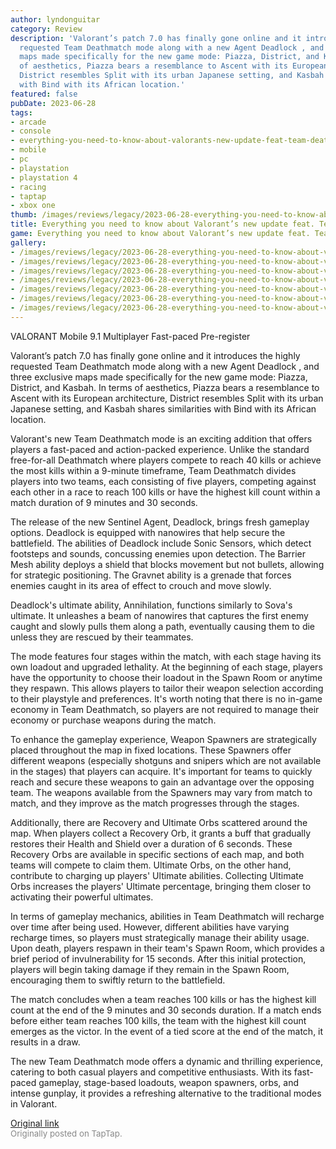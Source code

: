 ```yaml
---
author: lyndonguitar
category: Review
description: 'Valorant’s patch 7.0 has finally gone online and it introduces the highly
  requested Team Deathmatch mode along with a new Agent Deadlock , and three exclusive
  maps made specifically for the new game mode: Piazza, District, and Kasbah. In terms
  of aesthetics, Piazza bears a resemblance to Ascent with its European architecture,
  District resembles Split with its urban Japanese setting, and Kasbah shares similarities
  with Bind with its African location.'
featured: false
pubDate: 2023-06-28
tags:
- arcade
- console
- everything-you-need-to-know-about-valorants-new-update-feat-team-deathmatch
- mobile
- pc
- playstation
- playstation 4
- racing
- taptap
- xbox one
thumb: /images/reviews/legacy/2023-06-28-everything-you-need-to-know-about-valorants-new-update-feat-team-deathmatch-0.avif
title: Everything you need to know about Valorant’s new update feat. Team Deathmatch!
game: Everything you need to know about Valorant’s new update feat. Team Deathmatch!
gallery:
- /images/reviews/legacy/2023-06-28-everything-you-need-to-know-about-valorants-new-update-feat-team-deathmatch-0.avif
- /images/reviews/legacy/2023-06-28-everything-you-need-to-know-about-valorants-new-update-feat-team-deathmatch-1.avif
- /images/reviews/legacy/2023-06-28-everything-you-need-to-know-about-valorants-new-update-feat-team-deathmatch-2.avif
- /images/reviews/legacy/2023-06-28-everything-you-need-to-know-about-valorants-new-update-feat-team-deathmatch-3.avif
- /images/reviews/legacy/2023-06-28-everything-you-need-to-know-about-valorants-new-update-feat-team-deathmatch-4.avif
- /images/reviews/legacy/2023-06-28-everything-you-need-to-know-about-valorants-new-update-feat-team-deathmatch-5.avif
- /images/reviews/legacy/2023-06-28-everything-you-need-to-know-about-valorants-new-update-feat-team-deathmatch-6.avif
---
```

VALORANT Mobile
9.1
Multiplayer
Fast-paced
Pre-register

Valorant’s patch 7.0 has finally gone online and it introduces the highly requested Team Deathmatch mode along with a new Agent Deadlock , and three exclusive maps made specifically for the new game mode: Piazza, District, and Kasbah. In terms of aesthetics, Piazza bears a resemblance to Ascent with its European architecture, District resembles Split with its urban Japanese setting, and Kasbah shares similarities with Bind with its African location.

Valorant's new Team Deathmatch mode is an exciting addition that offers players a fast-paced and action-packed experience. Unlike the standard free-for-all Deathmatch where players compete to reach 40 kills or achieve the most kills within a 9-minute timeframe, Team Deathmatch divides players into two teams, each consisting of five players, competing against each other in a race to reach 100 kills or have the highest kill count within a match duration of 9 minutes and 30 seconds.

The release of the new Sentinel Agent, Deadlock, brings fresh gameplay options. Deadlock is equipped with nanowires that help secure the battlefield. The abilities of Deadlock include Sonic Sensors, which detect footsteps and sounds, concussing enemies upon detection. The Barrier Mesh ability deploys a shield that blocks movement but not bullets, allowing for strategic positioning. The Gravnet ability is a grenade that forces enemies caught in its area of effect to crouch and move slowly.

Deadlock's ultimate ability, Annihilation, functions similarly to Sova's ultimate. It unleashes a beam of nanowires that captures the first enemy caught and slowly pulls them along a path, eventually causing them to die unless they are rescued by their teammates.

The mode features four stages within the match, with each stage having its own loadout and upgraded lethality. At the beginning of each stage, players have the opportunity to choose their loadout in the Spawn Room or anytime they respawn. This allows players to tailor their weapon selection according to their playstyle and preferences. It's worth noting that there is no in-game economy in Team Deathmatch, so players are not required to manage their economy or purchase weapons during the match.

To enhance the gameplay experience, Weapon Spawners are strategically placed throughout the map in fixed locations. These Spawners offer different weapons (especially shotguns and snipers which are not available in the stages) that players can acquire. It's important for teams to quickly reach and secure these weapons to gain an advantage over the opposing team. The weapons available from the Spawners may vary from match to match, and they improve as the match progresses through the stages.

Additionally, there are Recovery and Ultimate Orbs scattered around the map. When players collect a Recovery Orb, it grants a buff that gradually restores their Health and Shield over a duration of 6 seconds. These Recovery Orbs are available in specific sections of each map, and both teams will compete to claim them. Ultimate Orbs, on the other hand, contribute to charging up players' Ultimate abilities. Collecting Ultimate Orbs increases the players' Ultimate percentage, bringing them closer to activating their powerful ultimates.

In terms of gameplay mechanics, abilities in Team Deathmatch will recharge over time after being used. However, different abilities have varying recharge times, so players must strategically manage their ability usage. Upon death, players respawn in their team's Spawn Room, which provides a brief period of invulnerability for 15 seconds. After this initial protection, players will begin taking damage if they remain in the Spawn Room, encouraging them to swiftly return to the battlefield.

The match concludes when a team reaches 100 kills or has the highest kill count at the end of the 9 minutes and 30 seconds duration. If a match ends before either team reaches 100 kills, the team with the highest kill count emerges as the victor. In the event of a tied score at the end of the match, it results in a draw.

The new Team Deathmatch mode offers a dynamic and thrilling experience, catering to both casual players and competitive enthusiasts. With its fast-paced gameplay, stage-based loadouts, weapon spawners, orbs, and intense gunplay, it provides a refreshing alternative to the traditional modes in Valorant.

[Original link](https://www.taptap.io/post/5921449)<br><span style="font-size: 0.95em; color: #888;">Originally posted on TapTap.</span>